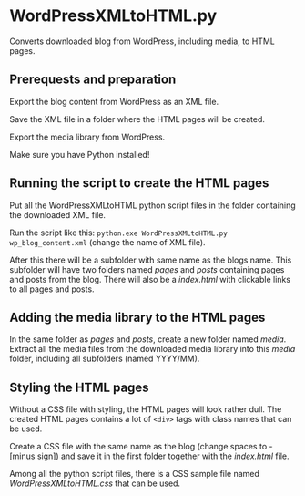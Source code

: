 # WordPressXMLtoHTML.py

Converts downloaded blog from WordPress, including media, to HTML pages.

## Prerequests and preparation

Export the blog content from WordPress as an XML file.

Save the XML file in a folder where the HTML pages will be created.

Export the media library from WordPress.

Make sure you have Python installed!

## Running the script to create the HTML pages

Put all the WordPressXMLtoHTML python script files in the folder containing the downloaded XML file.

Run the script like this: `python.exe WordPressXMLtoHTML.py wp_blog_content.xml` (change the name of XML file).

After this there will be a subfolder with same name as the blogs name. This subfolder will have two folders named _pages_ 
and _posts_ containing pages and posts from the blog. There will also be a _index.html_ with clickable links to all
pages and posts.

## Adding the media library to the HTML pages

In the same folder as _pages_ and _posts_, create a new folder named _media_. Extract all the media files from the 
downloaded media library into this _media_ folder, including all subfolders (named YYYY/MM).

## Styling the HTML pages

Without a CSS file with styling, the HTML pages will look rather dull. The created HTML pages contains a lot of
`<div>` tags with class names that can be used.

Create a CSS file with the same name as the blog (change spaces to - [minus sign]) and save it in the first folder
together with the _index.html_ file.

Among all the python script files, there is a CSS sample file named _WordPressXMLtoHTML.css_ that can be used.